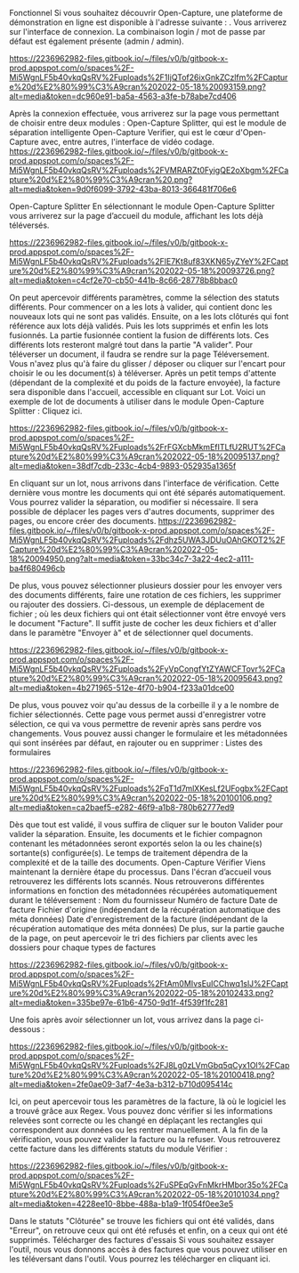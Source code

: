 Fonctionnel
Si vous souhaitez découvrir Open-Capture, une plateforme de démonstration en ligne est disponible à l'adresse suivante : . Vous arriverez sur l'interface de connexion. La combinaison login / mot de passe par défaut est également présente (admin / admin). 

https://2236962982-files.gitbook.io/~/files/v0/b/gitbook-x-prod.appspot.com/o/spaces%2F-Mi5WgnLF5b40vkqQsRV%2Fuploads%2F1IjQTof26ixGnkZCzlfm%2FCapture%20d%E2%80%99%C3%A9cran%202022-05-18%20093159.png?alt=media&token=dc960e91-ba5a-4563-a3fe-b78abe7cd406

Après la connexion effectuée, vous arriverez sur la page vous permettant de choisir entre deux modules : 
Open-Capture Splitter, qui est le module de séparation intelligente
Open-Capture Verifier, qui est le cœur d'Open-Capture avec, entre autres, l'interface de vidéo codage.
https://2236962982-files.gitbook.io/~/files/v0/b/gitbook-x-prod.appspot.com/o/spaces%2F-Mi5WgnLF5b40vkqQsRV%2Fuploads%2FVMRARZt0FyigQE2oXbgm%2FCapture%20d%E2%80%99%C3%A9cran%20.png?alt=media&token=9d0f6099-3792-43ba-8013-366481f706e6

Open-Capture Splitter
En sélectionnant le module Open-Capture Splitter vous arriverez sur la page d’accueil du module, affichant les lots déjà téléversés.

https://2236962982-files.gitbook.io/~/files/v0/b/gitbook-x-prod.appspot.com/o/spaces%2F-Mi5WgnLF5b40vkqQsRV%2Fuploads%2FlE7Kt8uf83XKN65yZYeY%2FCapture%20d%E2%80%99%C3%A9cran%202022-05-18%20093726.png?alt=media&token=c4cf2e70-cb50-441b-8c66-28778b8bbac0

On peut apercevoir différents paramètres, comme la sélection des statuts différents. Pour commencer on a les lots à valider, qui contient donc les nouveaux lots qui ne sont pas validés. Ensuite, on a les lots clôturés qui font référence aux lots déjà validés. Puis les lots supprimés et enfin les lots fusionnés. La partie fusionnée contient la fusion de différents lots. Ces différents lots resteront malgré tout dans la partie "A valider".
Pour téléverser un document, il faudra se rendre sur la page Téléversement. Vous n'avez plus qu'à faire du glisser / déposer ou cliquer sur l'encart pour choisir le ou les document(s) à téléverser. Après un petit temps d'attente (dépendant de la complexité et du poids de la facture envoyée), la facture sera disponible dans l'accueil, accessible en cliquant sur Lot. Voici un exemple de lot de documents à utiliser dans le module Open-Capture Splitter : Cliquez ici.

https://2236962982-files.gitbook.io/~/files/v0/b/gitbook-x-prod.appspot.com/o/spaces%2F-Mi5WgnLF5b40vkqQsRV%2Fuploads%2FrFGXcbMkmEfITLfU2RUT%2FCapture%20d%E2%80%99%C3%A9cran%202022-05-18%20095137.png?alt=media&token=38df7cdb-233c-4cb4-9893-052935a1365f

En cliquant sur un lot, nous arrivons dans l'interface de vérification. Cette dernière vous montre les documents qui ont été séparés automatiquement. Vous pourrez valider la séparation, ou modifier si nécessaire. Il sera possible de déplacer les pages vers d'autres documents, supprimer des pages, ou encore créer des documents.
https://2236962982-files.gitbook.io/~/files/v0/b/gitbook-x-prod.appspot.com/o/spaces%2F-Mi5WgnLF5b40vkqQsRV%2Fuploads%2Fdhz5UWA3JDUuOAhGKOT2%2FCapture%20d%E2%80%99%C3%A9cran%202022-05-18%20094950.png?alt=media&token=33bc34c7-3a22-4ec2-a111-ba4f680496cb

De plus, vous pouvez sélectionner plusieurs dossier pour les envoyer vers des documents différents, faire une rotation de ces fichiers, les supprimer ou rajouter des dossiers. Ci-dessous, un exemple de déplacement de fichier ; où les deux fichiers qui ont était sélectionner vont être envoyé vers le document "Facture". Il suffit juste de cocher les deux fichiers et d'aller dans le paramètre "Envoyer à" et de sélectionner quel documents.

https://2236962982-files.gitbook.io/~/files/v0/b/gitbook-x-prod.appspot.com/o/spaces%2F-Mi5WgnLF5b40vkqQsRV%2Fuploads%2FyVpCongfYtZYAWCFTovr%2FCapture%20d%E2%80%99%C3%A9cran%202022-05-18%20095643.png?alt=media&token=4b271965-512e-4f70-b904-f233a01dce00

De plus, vous pouvez voir qu'au dessus de la corbeille il y a le nombre de fichier sélectionnés. Cette page vous permet aussi d'enregistrer votre sélection, ce qui va vous permettre de revenir après sans perdre vos changements.
Vous pouvez aussi changer le formulaire et les métadonnées qui sont insérées par défaut, en rajouter ou en supprimer : Listes des formulaires

https://2236962982-files.gitbook.io/~/files/v0/b/gitbook-x-prod.appspot.com/o/spaces%2F-Mi5WgnLF5b40vkqQsRV%2Fuploads%2FqT1d7mlXKesLf2UFogbx%2FCapture%20d%E2%80%99%C3%A9cran%202022-05-18%20100106.png?alt=media&token=ca2baef5-e282-46f9-a1b8-780b62777ed9

Dès que tout est validé, il vous suffira de cliquer sur le bouton Valider pour valider la séparation. Ensuite, les documents et le fichier compagnon contenant les métadonnées seront exportés selon la ou les chaine(s) sortante(s) configurée(s). Le temps de traitement dépendra de la complexité et de la taille des documents.
Open-Capture Vérifier
Viens maintenant la dernière étape du processus. Dans l'écran d’accueil vous retrouverez les différents lots scannés. Nous retrouverons différentes informations en fonction des métadonnées récupérées automatiquement durant le téléversement : 
Nom du fournisseur
Numéro de facture
Date de facture
Fichier d'origine (indépendant de la récupération automatique des méta données)
Date d'enregistrement de la facture (indépendant de la récupération automatique des méta données)
De plus, sur la partie gauche de la page, on peut apercevoir le tri des fichiers par clients avec les dossiers pour chaque types de factures

https://2236962982-files.gitbook.io/~/files/v0/b/gitbook-x-prod.appspot.com/o/spaces%2F-Mi5WgnLF5b40vkqQsRV%2Fuploads%2FtAm0MIvsEuICChwq1slJ%2FCapture%20d%E2%80%99%C3%A9cran%202022-05-18%20102433.png?alt=media&token=335be97e-61b6-4750-9d1f-4f539f1fc281

Une fois après avoir sélectionner un lot, vous arrivez dans la page ci-dessous :  

https://2236962982-files.gitbook.io/~/files/v0/b/gitbook-x-prod.appspot.com/o/spaces%2F-Mi5WgnLF5b40vkqQsRV%2Fuploads%2FJ8Lg0zLVmGbq5qCyx1Ol%2FCapture%20d%E2%80%99%C3%A9cran%202022-05-18%20100418.png?alt=media&token=2fe0ae09-3af7-4e3a-b312-b710d095414c

Ici, on peut apercevoir tous les paramètres de la facture, là où le logiciel les a trouvé grâce aux Regex. Vous pouvez donc vérifier si les informations relevées sont correcte ou les changé en déplaçant les rectangles qui correspondent aux données ou les rentrer manuellement.
A la fin de la vérification, vous pouvez valider la facture ou la refuser. Vous retrouverez cette facture dans les différents statuts du module Vérifier :   

https://2236962982-files.gitbook.io/~/files/v0/b/gitbook-x-prod.appspot.com/o/spaces%2F-Mi5WgnLF5b40vkqQsRV%2Fuploads%2FuSPEqGvFnMkrHMbor35o%2FCapture%20d%E2%80%99%C3%A9cran%202022-05-18%20101034.png?alt=media&token=4228ee10-8bbe-488a-b1a9-1f054f0ee3e5

Dans le statuts "Clôturée" se trouve les fichiers qui ont été validés, dans "Erreur", on retrouve ceux qui ont été refusés et enfin, on a ceux qui ont été supprimés.
Télécharger des factures d'essais
Si vous souhaitez essayer l'outil, nous vous donnons accès à des factures que vous pouvez utiliser en les téléversant dans l'outil. Vous pourrez les télécharger en cliquant ici.
